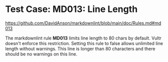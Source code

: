 # Test Case: MD013: Line Length

<https://github.com/DavidAnson/markdownlint/blob/main/doc/Rules.md#md013>

The markdownlint rule **MD013** limits line length to 80 chars by default. Vultr doesn't enforce this restriction. Setting this rule to false allows unlimited line length without warnings. This line is longer than 80 characters and there should be no warnings on this line.
